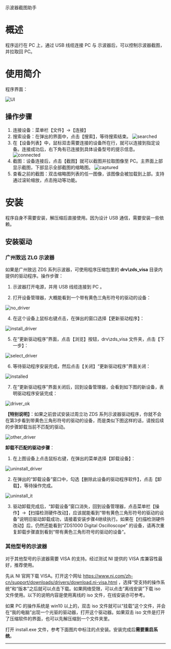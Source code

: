 示波器截图助手

# 概述

程序运行在 PC 上，通过 USB 线缆连接 PC 与 示波器后，可以控制示波器截图，并拉取回 PC。

# 使用简介

程序界面：

![UI](./doc/home.png)

## 操作步骤

1. 连接设备：菜单栏【文件】→【连接】
2. 搜索设备：在弹出的界面中，点击【搜索】，等待搜索结束。
![searched](./doc/searched.png)
3. 在【设备列表】中，鼠标双击需要连接的设备所在行，就可以连接到指定设备。连接成功后，右下角有已连接到具体设备型号的提示信息。
![connected](./doc/connected.png)
4. 截图：设备连接后，点击【截图】就可以截图并拉取图像至 PC。主界面上部显示截图，下部显示全部截图的缩略图。
![captured](./doc/captured.png)
5. 查看之前的截图：双击缩略图列表的任一图像，该图像会被加载到上部。支持通过滚轮缩放，点击拖动等功能。

# 安装

程序自身不需要安装，解压缩后直接使用。因为设计 USB 通信，需要安装一些依赖。

## 安装驱动

### 广州致远 ZLG 示波器

如果是广州致远 ZDS 系列示波器，可使用程序压缩包里的 **drv\\zds_visa** 目录内提供的驱动程序。操作步骤：

1. 示波器打开电源，并用 USB 线缆连接到 PC 。

3. 打开设备管理器，大概能看到一个带有黄色三角形符号的驱动的设备：

![no_driver](./doc/no_driver.png)

4. 在这个设备上鼠标右键点击，在弹出的窗口选择【更新驱动程序】：

![install_driver](./doc/install_driver.png)

5. 在“更新驱动程序”界面，点击【浏览】按钮，drv\\zds_visa 文件夹，点击【下一步】：

![select_driver](./doc/select_driver.png)

6. 等待驱动程序安装完成，然后点击【关闭】“更新驱动程序”界面关闭：

![installed](./doc/installed.png)

7. 在“更新驱动程序”界面关闭后，回到设备管理器，会看到如下图的新设备，表明驱动程序安装完成：

![driver_ok](./doc/driver_ok.png)

**【特别说明】**：如果之前尝试安装过周立功 ZDS 系列示波器驱动程序，你就不会在第3步看到带黄色三角形符号的驱动的设备，而是类似下图这样的话，请按后续的步骤卸载当前不匹配的驱动。

![other_driver](./doc/other_driver.png)

**卸载不匹配的驱动步骤**：

1. 在上图设备上点击鼠标右键，在弹出的菜单选择【卸载设备】：

![uninstall_driver](./doc/uninstall_driver.png)

2. 在弹出的“卸载设备”窗口中，勾选【删除此设备的驱动程序软件】，点击【卸载】，等待操作完成。

![uninstall_it](./doc/uninstall_it.png)

3. 驱动卸载完成后，“卸载设备”窗口消失，回到设备管理器，点击菜单栏【操作】→【扫描检测硬件改动】，应该就能看到“带有黄色三角形符号的驱动的设备”说明旧驱动卸载成功，请接着安装步骤4继续执行。如果在【扫描检测硬件改动】后，仍然还能看到“ZDS1000 Digital Oscilloscope” 的设备，请再次重复卸载步骤直到看到“带有黄色三角形符号的驱动的设备”。

### 其他型号的示波器

对于其他型号的示波器需要 VISA 的支持。经过测试 NI 提供的 VISA 库兼容性最好，推荐使用。

先从 NI 官网下载 VISA。打开这个网址 https://www.ni.com/zh-cn/support/downloads/drivers/download.ni-visa.html ，选择“受支持的操作系统”和“版本”之后就可以点击下载。如果网络受限，可以点击“离线安装”下载 iso 文件使用。以下的说明内容是使用离线的 iso 文件，在线安装亦可参考。

如果 PC 的操作系统是 win10 以上的，双击 iso 文件就可以“挂载”这个文件，并会在“我的电脑”出现一个光驱的驱动器，打开这个驱动器。如果双击 iso 文件是打开了压缩软件的界面，也可以先解压缩到一个文件夹里。

打开 install.exe 文件，参考下面图片中标注的点安装。安装完成后**需要重启系统**。



-----